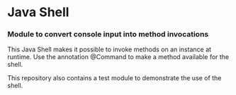 # Java Shell

### Module to convert console input into method invocations

This Java Shell makes it possible to invoke methods on an instance at runtime.
Use the annotation @Command to make a method available for the shell.

This repository also contains a test module to demonstrate the use of the shell.

